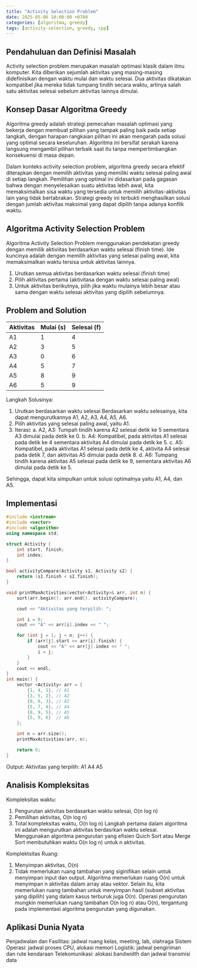 ```yaml
---
title: "Activity Selection Problem"
date: 2025-05-06 10:00:00 +0700
categories: [algoritma, greedy]
tags: [activity-selection, greedy, cpp]
---
```



## Pendahuluan dan Definisi Masalah
Activity selection problem merupakan masalah optimasi klasik dalam ilmu komputer. Kita diberikan sejumlah aktivitas yang masing-masing didefinisikan dengan waktu mulai dan waktu selesai. Dua aktivitas dikatakan kompatibel jika mereka tidak tumpang tindih secara waktu, artinya salah satu aktivitas selesai sebelum aktivitas lainnya dimulai.



## Konsep Dasar Algoritma Greedy
Algoritma greedy adalah strategi pemecahan masalah optimasi yang bekerja dengan membuat pilihan yang tampak paling baik pada  setiap langkah, dengan harapan rangkaian pilihan ini akan mengarah pada solusi  yang optimal secara keseluruhan. Algoritma ini bersifat serakah karena langsung mengambil pilihan terbaik saat itu tanpa mempertimbangkan konsekuensi di masa depan.

Dalam konteks activity selection problem, algoritma greedy  secara efektif diterapkan dengan memilih aktivitas yang memiliki waktu selesai paling awal di setiap langkah.
Pemilihan yang optimal ini didasarkan pada gagasan bahwa dengan menyelesaikan suatu aktivitas lebih awal, kita memaksimalkan sisa waktu yang tersedia untuk memilih aktivitas-aktivitas lain yang tidak bertabrakan. Strategi greedy ini terbukti menghasilkan solusi dengan jumlah aktivitas maksimal yang dapat dipilih tanpa adanya konflik waktu.



## Algoritma Activity Selection Problem
Algoritma Activity Selection Problem menggunakan pendekatan greedy dengan memilik aktiviitas berdasarkan waktu selesai (finish time). Ide kuncinya adalah dengan memilih aktivitas yang selesai paling awal, kita memaksimalkan waktu tersisa untuk aktivitas lainnya.
1.	Urutkan semua aktivitas berdasarkan waktu selesai  (finish time)
2.	Pilih aktivitas pertama (aktivitasa dengan waktu selesai paling awal)
3.	Untuk aktivitas berikutnya, pilih jika waktu mulainya lebih besar atau sama dengan waktu selesai aktivitas yang dipilih sebelumnya.


## Problem and Solution

| Aktivitas |	Mulai (s)	| Selesai (f) |
|-----------|---------------|-------------|
|A1	        |      1        |      4      |
|A2         |      3        |      5      |
|A3         |      0        |      6      |
|A4	        |      5        |      7      |
|A5	        |      8        |      9      |
|A6	        |      5        |      9      |


Langkah Solusinya:
1.	Urutkan berdasarkan waktu selesai
Berdasarkan waktu selesainya, kita dapat mengurutkannya A1, A2, A3, A4, A5, A6.
2.	Pilih aktivitas yang selesai paling awal, yaitu A1.
3.	Iterasi:
a.	A2, A3: Tumpah tindih karena A2 selesai detik ke 5 sementara A3 dimulai pada detik ke 0.
b.	A4: Kompatibel, pada aktivitas A1 selesai pada detik ke 4 sementara aktivitas A4 dimulai pada detik ke 5.
c.	A5: Kompatibel, pada aktivitas A1 selesai pada detik ke 4, aktivita A4 selesai pada detik 7, dan aktivitas A5 dimulai  pada detik 8.
d.	A6: Tumpang tindih karena aktivitas A5 selesai pada detik ke 9, sementara aktivitas A6 dimulai pada detik ke 5.

Sehingga, dapat kita simpulkan untuk solusi optimalnya yaitu A1, A4, dan A5.



## Implementasi
``` c++
#include <iostream>
#include <vector>
#include <algorithm>
using namespace std;

struct Activity {
    int start, finish;
    int index;
}

bool activityCompare(Activity s1, Activity s2) {
    return (s1.finish < s2.finish);
}

void printMaxActivities(vector<Activity>& arr, int n) {
    sort(arr.begin(). arr.end(). activityCompare);

    cout << "Aktivitas yang terpilih: ";

    int i = 0;
    cout << "A" << arr[i].index << " ";

    for (int j = 1; j < n; j++) {
        if (arr[j].start >= arr[i].finish) {
            cout << "A" << arr[j].index << " ";
            i = j;
        }
    }
    cout << endl;
}
int main() {
    vector <Activity> arr = {
        {1, 4, 1}, // A1
        {3, 5, 2}, // A2
        {0, 6, 3}, // A3
        {5, 7, 4}, // A4
        {8, 9, 5}, // A5
        {5, 9, 6}  // A6
    };

    int n = arr.size();
    printMaxActivities(arr, n);

    return 0;
}
```

Output:
Aktivitas yang terpilih: A1 A4 A5



## Analisis Kompleksitas
Kompleksitas waktu:
1.	Pengurutan aktivitas berdasarkan waktu selesai, O(n log n)
2.	Pemilihan aktivitas, O(n log n)
3.	Total kompleksitas waktu, O(n log n)
Langkah pertama dalam algoritma ini adalah mengurutkan aktivitas berdasrkan waktu selesai. Menggunakan algoritma pengurutan yang efisien Quich Sort atau Merge Sort membutuhkan waktu O(n log n) untuk n aktivitas.

Komplektsitas Ruang:
1.	Menyimpan aktivitas, O(n)
2.	Tidak memerlukan ruang tambahan yang siginifikan selain untuk menyimpan input dan output.
Algoritma memerlukan ruang O(n) untuk menyimpan n aktivitas dalam array atau vektor. Selain itu, kita memerlukan ruang tambahan untuk menyimpan hasil (subset aktivitas yang dipilih) yang dalam kasus terburuk juga O(n). Operasi pengurutan mungkin memerlukan ruang tambahan O(n log n) atau O(n), tergantung pada implementasi algoritma pengurutan yang digunakan.



## Aplikasi Dunia Nyata
Penjadwalan dan Fasilitas: jadwal ruang kelas, meeting, lab, olahraga
Sistem Operasi: jadwal proses CPU, alokasi memori
Logistik: jadwal pengiriman dan rute kendaraan
Telekomunikasi: alokasi bandwidth dan jadwal transmisi data